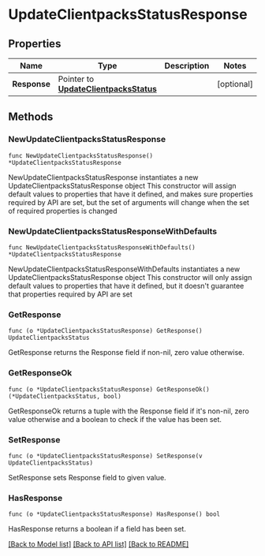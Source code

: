 # UpdateClientpacksStatusResponse

## Properties

Name | Type | Description | Notes
------------ | ------------- | ------------- | -------------
**Response** | Pointer to [**UpdateClientpacksStatus**](UpdateClientpacksStatus.md) |  | [optional] 

## Methods

### NewUpdateClientpacksStatusResponse

`func NewUpdateClientpacksStatusResponse() *UpdateClientpacksStatusResponse`

NewUpdateClientpacksStatusResponse instantiates a new UpdateClientpacksStatusResponse object
This constructor will assign default values to properties that have it defined,
and makes sure properties required by API are set, but the set of arguments
will change when the set of required properties is changed

### NewUpdateClientpacksStatusResponseWithDefaults

`func NewUpdateClientpacksStatusResponseWithDefaults() *UpdateClientpacksStatusResponse`

NewUpdateClientpacksStatusResponseWithDefaults instantiates a new UpdateClientpacksStatusResponse object
This constructor will only assign default values to properties that have it defined,
but it doesn't guarantee that properties required by API are set

### GetResponse

`func (o *UpdateClientpacksStatusResponse) GetResponse() UpdateClientpacksStatus`

GetResponse returns the Response field if non-nil, zero value otherwise.

### GetResponseOk

`func (o *UpdateClientpacksStatusResponse) GetResponseOk() (*UpdateClientpacksStatus, bool)`

GetResponseOk returns a tuple with the Response field if it's non-nil, zero value otherwise
and a boolean to check if the value has been set.

### SetResponse

`func (o *UpdateClientpacksStatusResponse) SetResponse(v UpdateClientpacksStatus)`

SetResponse sets Response field to given value.

### HasResponse

`func (o *UpdateClientpacksStatusResponse) HasResponse() bool`

HasResponse returns a boolean if a field has been set.


[[Back to Model list]](../README.md#documentation-for-models) [[Back to API list]](../README.md#documentation-for-api-endpoints) [[Back to README]](../README.md)


